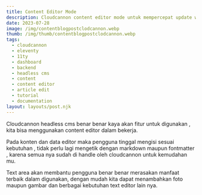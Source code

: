 ```yaml
---
title: Content Editor Mode
description: Cloudcannon content editor mode untuk mempercepat update website.
date: 2023-07-28
image: /img/contentblogpostclodcannon.webp
thumb: /img/thumb/contentblogpostclodcannon.webp
tags:
  - cloudcannon
  - eleventy
  - 11ty
  - dashboard
  - backend
  - headless cms
  - content
  - content editor
  - article edit
  - tutorial
  - documentation
layout: layouts/post.njk
---
```


Cloudcannon headless cms benar benar kaya akan fitur untuk digunakan , kita bisa menggunakan content editor dalam bekerja.

Pada konten dan data editor maka pengguna tinggal mengisi sesuai kebutuhan , tidak perlu lagi mengetik dengan markdown maupun fontmatter , karena semua nya sudah di handle oleh cloudcannon untuk kemudahan mu.

Text area akan membantu pengguna benar benar merasakan manfaat terbaik dalam digunakan, dengan mudah kita dapat menambahkan foto maupun gambar dan berbagai kebutuhan text editor lain nya.
